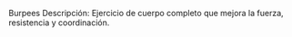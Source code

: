 Burpees
Descripción: 
Ejercicio de cuerpo completo que mejora la fuerza, resistencia y coordinación.
